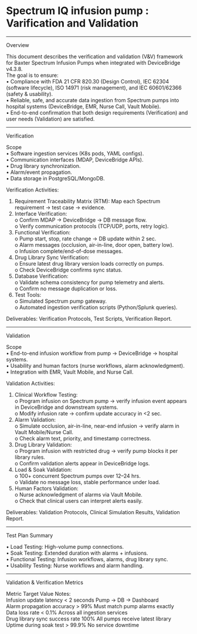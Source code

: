 # Spectrum IQ infusion pump : Varification and Validation
________________________________________
Overview 

This document describes the verification and validation (V&V) framework for Baxter Spectrum Infusion Pumps when integrated with DeviceBridge v4.3.8.  
The goal is to ensure:  
•	Compliance with FDA 21 CFR 820.30 (Design Control), IEC 62304 (software lifecycle), ISO 14971 (risk management), and IEC 60601/62366 (safety & usability).  
•	Reliable, safe, and accurate data ingestion from Spectrum pumps into hospital systems (DeviceBridge, EMR, Nurse Call, Vault Mobile).  
•	End-to-end confirmation that both design requirements (Verification) and user needs (Validation) are satisfied.  
______________________________________________________________________________________________________________________________________________________________

Verification 

Scope  
•	Software ingestion services (K8s pods, YAML configs).  
•	Communication interfaces (MDAP, DeviceBridge APIs).  
•	Drug library synchronization.  
•	Alarm/event propagation.  
•	Data storage in PostgreSQL/MongoDB.  

Verification Activities:

1.	Requirement Traceability Matrix (RTM): Map each Spectrum requirement → test case → evidence.
2.	Interface Verification:  
o	Confirm MDAP → DeviceBridge → DB message flow.  
o	Verify communication protocols (TCP/UDP, ports, retry logic).  
3.	Functional Verification:  
o	Pump start, stop, rate change → DB update within 2 sec.  
o	Alarm messages (occlusion, air-in-line, door open, battery low).  
o	Infusion complete/end-of-dose messages.  
4.	Drug Library Sync Verification:  
o	Ensure latest drug library version loads correctly on pumps.  
o	Check DeviceBridge confirms sync status.  
5.	Database Verification:  
o	Validate schema consistency for pump telemetry and alerts.  
o	Confirm no message duplication or loss.  
6.	Test Tools:  
o	Simulated Spectrum pump gateway.  
o	Automated ingestion verification scripts (Python/Splunk queries).  

Deliverables: Verification Protocols, Test Scripts, Verification Report.
__________________________________________________________________________________________________________________________________________
Validation  

Scope  
•	End-to-end infusion workflow from pump → DeviceBridge → hospital systems.  
•	Usability and human factors (nurse workflows, alarm acknowledgment).  
•	Integration with EMR, Vault Mobile, and Nurse Call.  

Validation Activities:

1.	Clinical Workflow Testing:    
o	Program infusion on Spectrum pump → verify infusion event appears in DeviceBridge and downstream systems.      
o	Modify infusion rate → confirm update accuracy in <2 sec.      
2.	Alarm Validation:    
o	Simulate occlusion, air-in-line, near-end infusion → verify alarm in Vault Mobile/Nurse Call.    
o	Check alarm text, priority, and timestamp correctness.    
3.	Drug Library Validation:    
o	Program infusion with restricted drug → verify pump blocks it per library rules.    
o	Confirm validation alerts appear in DeviceBridge logs.    
4.	Load & Soak Validation:    
o	100+ concurrent Spectrum pumps over 12–24 hrs.    
o	Validate no message loss, stable performance under load.    
5.	Human Factors Validation:    
o	Nurse acknowledgment of alarms via Vault Mobile.    
o	Check that clinical users can interpret alerts easily.    

Deliverables: Validation Protocols, Clinical Simulation Results, Validation Report.  
________________________________________________________________________________________________________________________________________________

Test Plan Summary     

•	Load Testing: High-volume pump connections.    
•	Soak Testing: Extended duration with alarms + infusions.    
•	Functional Testing: Infusion workflows, alarms, drug library sync.    
•	Usability Testing: Nurse workflows and alarm handling.     
_________________________________________________________________________________________________________________________________________________

Validation & Verification Metrics  

Metric	Target Value	Notes:  
Infusion update latency	< 2 seconds	Pump → DB → Dashboard    
Alarm propagation accuracy	> 99%	Must match pump alarms exactly    
Data loss rate	< 0.1%	Across all ingestion services    
Drug library sync success rate	100%	All pumps receive latest library    
Uptime during soak test	> 99.9%	No service downtime    


